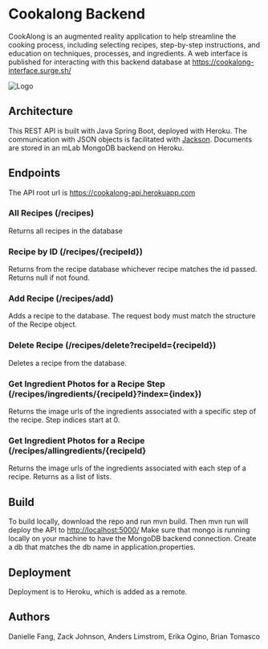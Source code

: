 # Cookalong Backend

CookAlong is an augmented reality application to help streamline the cooking process, including selecting recipes, step-by-step instructions, and education on techniques, processes, and ingredients. A web interface is published for interacting with this backend database at <https://cookalong-interface.surge.sh/>

![Logo](https://github.com/dartmouth-cs98/19f-cookalong/blob/master/cookalong-horiz.png)

## Architecture
This REST API is built with Java Spring Boot, deployed with Heroku. The communication with JSON objects is facilitated with [Jackson](https://www.baeldung.com/jackson). Documents are stored in an mLab MongoDB backend on Heroku. 

## Endpoints
The API root url is <https://cookalong-api.herokuapp.com>

### All Recipes (/recipes)
Returns all recipes in the database

### Recipe by ID (/recipes/{recipeId})
Returns from the recipe database whichever recipe matches the id passed. Returns null if not found. 

### Add Recipe (/recipes/add)
Adds a recipe to the database. The request body must match the structure of the Recipe object.

### Delete Recipe (/recipes/delete?recipeId={recipeId})
Deletes a recipe from the database.

### Get Ingredient Photos for a Recipe Step (/recipes/ingredients/{recipeId}?index={index})
Returns the image urls of the ingredients associated with a specific step of the recipe. Step indices start at 0.

### Get Ingredient Photos for a Recipe (/recipes/allingredients/{recipeId}
Returns the image urls of the ingredients associated with each step of a recipe. Returns as a list of lists.


## Build
To build locally, download the repo and run mvn build. Then mvn run will deploy the API to <http://localhost:5000/>
Make sure that mongo is running locally on your machine to have the MongoDB backend connection. Create a db that matches the db name in application.properties.

## Deployment
Deployment is to Heroku, which is added as a remote.

## Authors
Danielle Fang, Zack Johnson, Anders Limstrom, Erika Ogino, Brian Tomasco
